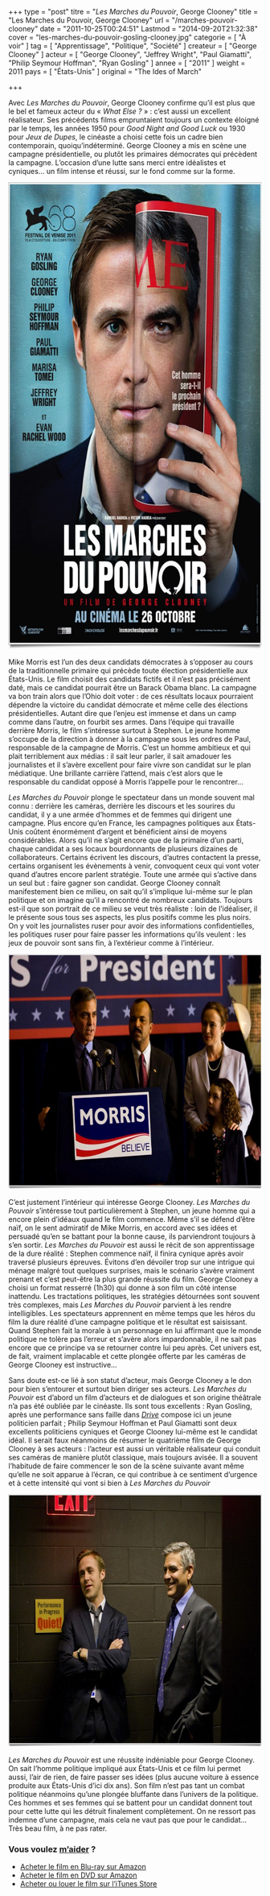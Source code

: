 +++
type = "post"
titre = "<em>Les Marches du Pouvoir</em>, George Clooney"
title = "Les Marches du Pouvoir, George Clooney"
url = "/marches-pouvoir-clooney"
date = "2011-10-25T00:24:51"
Lastmod = "2014-09-20T21:32:38"
cover = "les-marches-du-pouvoir-gosling-clooney.jpg"
categorie = [ "À voir" ]
tag = [ "Apprentissage", "Politique", "Société" ]
createur = [ "George Clooney" ]
acteur = [ "George Clooney", "Jeffrey Wright", "Paul Giamatti", "Philip Seymour Hoffman", "Ryan Gosling" ]
annee = [ "2011" ]
weight = 2011
pays = [ "États-Unis" ]
original = "The Ides of March"

+++

<p>Avec <em>Les Marches du Pouvoir</em>, George Clooney confirme qu&rsquo;il est plus que le bel et fameux acteur du &laquo;&nbsp;<em>What Else ?</em>&nbsp;&raquo; : c&rsquo;est aussi un excellent réalisateur. Ses précédents films empruntaient toujours un contexte éloigné par le temps, les années 1950 pour <em>Good Night and Good Luck</em> ou 1930 pour <em>Jeux de Dupes</em>, le cinéaste a choisi cette fois un cadre bien contemporain, quoiqu&rsquo;indéterminé. George Clooney a mis en scène une campagne présidentielle, ou plutôt les primaires démocrates qui précèdent la campagne. L&rsquo;occasion d&rsquo;une lutte sans merci entre idéalistes et cyniques… un film intense et réussi, sur le fond comme sur la forme.</p>
<a href="http://www.allocine.fr/film/fichefilm_gen_cfilm=131737.html"><img class="aligncenter" style="border-style: initial; border-color: initial; border-width: 0px;" src="les-marches-du-pouvoir-clooney.jpg" alt="Les marches du pouvoir clooney" width="690" height="927" border="0" /></a>
<p>Mike Morris est l&rsquo;un des deux candidats démocrates à s&rsquo;opposer au cours de la traditionnelle primaire qui précède toute élection présidentielle aux États-Unis. Le film choisit des candidats fictifs et il n&rsquo;est pas précisément daté, mais ce candidat pourrait être un Barack Obama blanc. La campagne va bon train alors que l&rsquo;Ohio doit voter : de ces résultats locaux pourraient dépendre la victoire du candidat démocrate et même celle des élections présidentielles. Autant dire que l&rsquo;enjeu est immense et dans un camp comme dans l&rsquo;autre, on fourbit ses armes. Dans l&rsquo;équipe qui travaille derrière Morris, le film s&rsquo;intéresse surtout à Stephen. Le jeune homme s&rsquo;occupe de la direction à donner à la campagne sous les ordres de Paul, responsable de la campagne de Morris. C&rsquo;est un homme ambitieux et qui plait terriblement aux médias : il sait leur parler, il sait amadouer les journalistes et il s&rsquo;avère excellent pour faire vivre son candidat sur le plan médiatique. Une brillante carrière l&rsquo;attend, mais c&rsquo;est alors que le responsable du candidat opposé à Morris l&rsquo;appelle pour le rencontrer…</p>
<p><em>Les Marches du Pouvoir</em> plonge le spectateur dans un monde souvent mal connu : derrière les caméras, derrière les discours et les sourires du candidat, il y a une armée d&rsquo;hommes et de femmes qui dirigent une campagne. Plus encore qu&rsquo;en France, les campagnes politiques aux États-Unis coûtent énormément d&rsquo;argent et bénéficient ainsi de moyens considérables. Alors qu&rsquo;il ne s&rsquo;agit encore que de la primaire d&rsquo;un parti, chaque candidat a ses locaux bourdonnants de plusieurs dizaines de collaborateurs. Certains écrivent les discours, d&rsquo;autres contactent la presse, certains organisent les évènements à venir, convoquent ceux qui vont voter quand d&rsquo;autres encore parlent stratégie. Toute une armée qui s&rsquo;active dans un seul but : faire gagner son candidat. George Clooney connaît manifestement bien ce milieu, on sait qu&rsquo;il s&rsquo;implique lui-même sur le plan politique et on imagine qu&rsquo;il a rencontré de nombreux candidats. Toujours est-il que son portrait de ce milieu se veut très réaliste : loin de l&rsquo;idéaliser, il le présente sous tous ses aspects, les plus positifs comme les plus noirs. On y voit les journalistes ruser pour avoir des informations confidentielles, les politiques ruser pour faire passer les informations qu&rsquo;ils veulent : les jeux de pouvoir sont sans fin, à l&rsquo;extérieur comme à l&rsquo;intérieur.</p>
<img class="aligncenter" style="border-style: initial; border-color: initial; border-width: 0px;" src="clooney-les-marches-du-pouvoir.jpg" alt="Clooney les marches du pouvoir" width="690" height="467" border="0" />
<p>C&rsquo;est justement l&rsquo;intérieur qui intéresse George Clooney. <em>Les Marches du Pouvoir</em> s&rsquo;intéresse tout particulièrement à Stephen, un jeune homme qui a encore plein d&rsquo;idéaux quand le film commence. Même s&rsquo;il se défend d&rsquo;être naïf, on le sent admiratif de Mike Morris, en accord avec ses idées et persuadé qu&rsquo;en se battant pour la bonne cause, ils parviendront toujours à s&rsquo;en sortir. <em>Les Marches du Pouvoir</em> est aussi le récit de son apprentissage de la dure réalité : Stephen commence naïf, il finira cynique après avoir traversé plusieurs épreuves. Évitons d&rsquo;en dévoiler trop sur une intrigue qui ménage malgré tout quelques surprises, mais le scénario s&rsquo;avère vraiment prenant et c&rsquo;est peut-être la plus grande réussite du film. George Clooney a choisi un format resserré (1h30) qui donne à son film un côté intense inattendu. Les tractations politiques, les stratégies détournées sont souvent très complexes, mais <em>Les Marches du Pouvoir</em> parvient à les rendre intelligibles. Les spectateurs apprennent en même temps que les héros du film la dure réalité d&rsquo;une campagne politique et le résultat est saisissant. Quand Stephen fait la morale à un personnage en lui affirmant que le monde politique ne tolère pas l&rsquo;erreur et s&rsquo;avère alors impardonnable, il ne sait pas encore que ce principe va se retourner contre lui peu après. Cet univers est, de fait, vraiment implacable et cette plongée offerte par les caméras de George Clooney est instructive…</p>
<p>Sans doute est-ce lié à son statut d&rsquo;acteur, mais George Clooney a le don pour bien s&rsquo;entourer et surtout bien diriger ses acteurs. <em>Les Marches du Pouvoir</em> est d&rsquo;abord un film d&rsquo;acteurs et de dialogues et son origine théâtrale n&rsquo;a pas été oubliée par le cinéaste. Ils sont tous excellents : Ryan Gosling, après une performance sans faille dans <em><a href="/2011/10/04/drive-winding-refn/">Drive</a></em> compose ici un jeune politicien parfait ; Philip Seymour Hoffman et Paul Giamatti sont deux excellents politiciens cyniques et George Clooney lui-même est le candidat idéal. Il serait faux néanmoins de résumer le quatrième film de George Clooney à ses acteurs : l&rsquo;acteur est aussi un véritable réalisateur qui conduit ses caméras de manière plutôt classique, mais toujours avisée. Il a souvent l&rsquo;habitude de faire commencer le son de la scène suivante avant même qu&rsquo;elle ne soit apparue à l&rsquo;écran, ce qui contribue à ce sentiment d&rsquo;urgence et à cette intensité qui vont si bien à <em>Les Marches du Pouvoir</em></p>
<img class="aligncenter" style="border-style: initial; border-color: initial; border-width: 0px;" src="gosling-les-marches-du-pouvoir.jpg" alt="Gosling les marches du pouvoir" width="690" height="502" border="0" />
<p><em>Les Marches du Pouvoir</em> est une réussite indéniable pour George Clooney. On sait l&rsquo;homme politique impliqué aux États-Unis et ce film lui permet aussi, l&rsquo;air de rien, de faire passer ses idées (plus aucune voiture à essence produite aux États-Unis d&rsquo;ici dix ans). Son film n&rsquo;est pas tant un combat politique néanmoins qu&rsquo;une plongée bluffante dans l&rsquo;univers de la politique. Ces hommes et ses femmes qui se battent pour un candidat donnent tout pour cette lutte qui les détruit finalement complètement. On ne ressort pas indemne d&rsquo;une campagne, mais cela ne vaut pas que pour le candidat… Très beau film, à ne pas rater.</p>
<div class="amazon">
<h3>Vous voulez <a href="/soutien/">m&rsquo;aider</a> ?</h3>
<ul>
<li><a href="http://www.amazon.fr/gp/product/B006OVPP2W/ref=as_li_ss_tl?ie=UTF8&amp;tag=leblogdenic07-21&amp;linkCode=as2&amp;camp=1642&amp;creative=19458&amp;creativeASIN=B006OVPP2W">Acheter le film en Blu-ray sur Amazon</a></li>
<li><a href="http://www.amazon.fr/gp/product/B006OVPPIG/ref=as_li_ss_tl?ie=UTF8&amp;tag=leblogdenic07-21&amp;linkCode=as2&amp;camp=1642&amp;creative=19458&amp;creativeASIN=B006OVPPIG">Acheter le film en DVD sur Amazon</a></li>
<li><a href="https://itunes.apple.com/fr/movie/les-marches-du-pouvoir/id502803430">Acheter ou louer le film sur l&rsquo;iTunes Store</a></li>
</ul>
</div>

